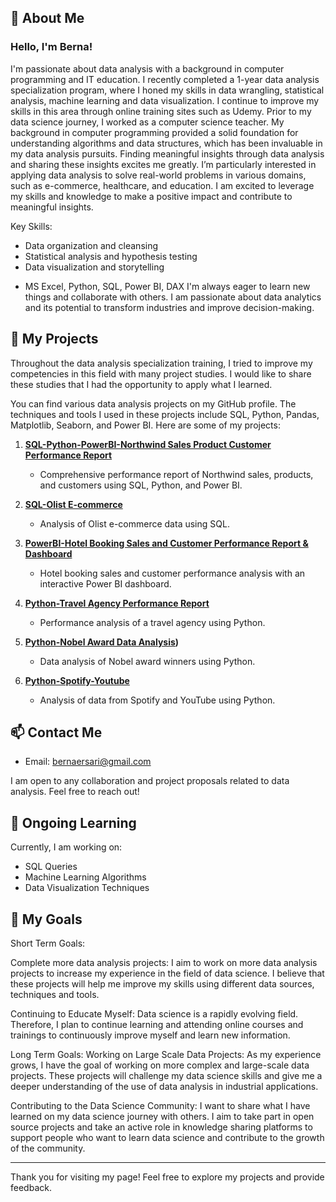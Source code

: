 ## 👋 About Me

### Hello, I'm Berna!
I'm passionate about data analysis with a background in computer programming and IT education. I recently completed a 1-year data analysis specialization program, where I honed my skills in data wrangling, statistical analysis, machine learning and data visualization. I continue to improve my skills in this area through online training sites such as Udemy.
Prior to my data science journey, I worked as a computer science teacher. My background in computer programming provided a solid foundation for understanding algorithms and data structures, which has been invaluable in my data analysis pursuits.
Finding meaningful insights through data analysis and sharing these insights excites me greatly. I’m  particularly interested in applying data analysis to solve real-world problems in various domains, such as e-commerce, healthcare, and education. I am excited to leverage my skills and knowledge to make a positive impact and contribute to meaningful insights.

Key Skills:
* Data organization and cleansing
* Statistical analysis and hypothesis testing
* Data visualization and storytelling
- MS Excel, Python, SQL, Power BI, DAX
I'm always eager to learn new things and collaborate with others. I am passionate about data analytics and its potential to transform industries and improve decision-making.

## 🚀 My Projects
Throughout the data analysis specialization training, I tried to improve my competencies in this field with many project studies. I would like to share these studies that I had the opportunity to apply what I learned.

You can find various data analysis projects on my GitHub profile. The techniques and tools I used in these projects include SQL, Python, Pandas, Matplotlib, Seaborn, and Power BI. Here are some of my projects:

1. **[SQL-Python-PowerBI-Northwind Sales Product Customer Performance Report](https://github.com/brnersr/Northwind-Project)**
   - Comprehensive performance report of Northwind sales, products, and customers using SQL, Python, and Power BI.

2. **[SQL-Olist E-commerce](https://github.com/brnersr/Olist_E_Commerce)**
   - Analysis of Olist e-commerce data using SQL.
  
3. **[PowerBI-Hotel Booking Sales and Customer Performance Report & Dashboard](https://github.com/brnersr/Hotel_Booking)**
   - Hotel booking sales and customer performance analysis with an interactive Power BI dashboard.

4. **[Python-Travel Agency Performance Report](https://github.com/brnersr/Travel-Agency)**
   - Performance analysis of a travel agency using Python.

5. **[Python-Nobel Award Data Analysis](https://github.com/brnersr/Nobel_Award))**
   - Data analysis of Nobel award winners using Python.

6. **[Python-Spotify-Youtube](https://github.com/brnersr/Spotify_Youtube_EDA)**
   - Analysis of data from Spotify and YouTube using Python.
## 📫 Contact Me

- Email: bernaersari@gmail.com

I am open to any collaboration and project proposals related to data analysis. Feel free to reach out!

## 🌱 Ongoing Learning

Currently, I am working on:
*  SQL Queries
*  Machine Learning Algorithms
*  Data Visualization Techniques

## 🎯 My Goals
Short Term Goals:

Complete more data analysis projects: I aim to work on more data analysis projects to increase my experience in the field of data science. I believe that these projects will help me improve my skills using different data sources, techniques and tools.

Continuing to Educate Myself: Data science is a rapidly evolving field. Therefore, I plan to continue learning and attending online courses and trainings to continuously improve myself and learn new information.

Long Term Goals:
Working on Large Scale Data Projects: As my experience grows, I have the goal of working on more complex and large-scale data projects. These projects will challenge my data science skills and give me a deeper understanding of the use of data analysis in industrial applications.

Contributing to the Data Science Community: I want to share what I have learned on my data science journey with others. I aim to take part in open source projects and take an active role in knowledge sharing platforms to support people who want to learn data science and contribute to the growth of the community.

---

Thank you for visiting my page! Feel free to explore my projects and provide feedback.




<!---
brnersr/brnersr is a ✨ special  repository because its `README.md` (this file) appears on your GitHub profile.
You can click the Preview link to take a look at your changes.
--->
